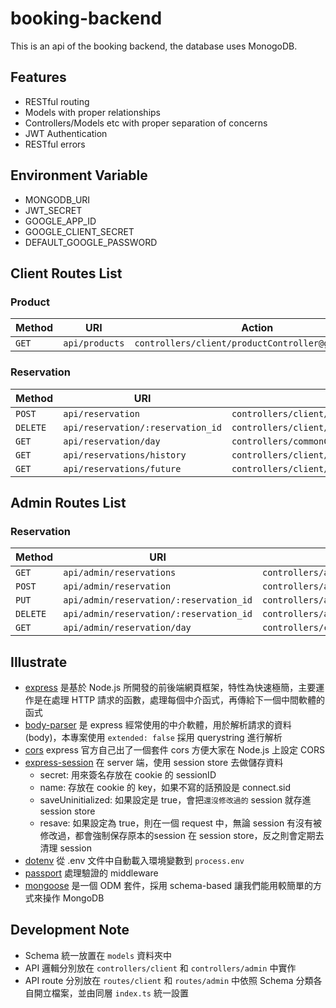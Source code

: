 # booking-backend

This is an api of the booking backend, the database uses MonogoDB.

## Features

- RESTful routing
- Models with proper relationships
- Controllers/Models etc with proper separation of concerns
- JWT Authentication
- RESTful errors

## Environment Variable

- MONGODB_URI
- JWT_SECRET
- GOOGLE_APP_ID
- GOOGLE_CLIENT_SECRET
- DEFAULT_GOOGLE_PASSWORD

## Client Routes List

<!-- ### User

| Method     | URI                               | Action                                                  |
|------------|-----------------------------------|---------------------------------------------------------|
| `POST`     | `api/login`                       | `controllers\userController@login`                      |
| `GET`      | `api/github`                      | `auth redirect`                                         |
| `GET`      | `api/github/callback`             | `controllers\userController@github`                     |
| `POST`     | `api/register`                    | `controllers\userController@register`                   |
| `POST`     | `api/logout`                      | `controllers\userController@logout`                     | -->

### Product

| Method | URI            | Action                                             |
| ------ | -------------- | -------------------------------------------------- |
| `GET`  | `api/products` | `controllers/client/productController@getProducts` |

### Reservation

| Method   | URI                               | Action                                                            |
| -------- | --------------------------------- | ----------------------------------------------------------------- |
| `POST`   | `api/reservation`                 | `controllers/client/reservationController@postReservation`        |
| `DELETE` | `api/reservation/:reservation_id` | `controllers/client/reservationController@deleteReservation`      |
| `GET`    | `api/reservation/day`             | `controllers/commonController@getDayReservations`                 |
| `GET`    | `api/reservations/history`        | `controllers/client/reservationController@getHistoryReservations` |
| `GET`    | `api/reservations/future`         | `controllers/client/reservationController@getFutureReservations`  |

## Admin Routes List

<!-- ### User

| Method     | URI                               | Action                                                  |
|------------|-----------------------------------|---------------------------------------------------------|
| `POST`     | `api/login`                       | `controllers\userController@login`                      |
| `GET`      | `api/github`                      | `auth redirect`                                         |
| `GET`      | `api/github/callback`             | `controllers\userController@github`                     |
| `POST`     | `api/register`                    | `controllers\userController@register`                   |
| `POST`     | `api/logout`                      | `controllers\userController@logout`                     | -->

### Reservation

| Method   | URI                                     | Action                                                      |
| -------- | --------------------------------------- | ----------------------------------------------------------- |
| `GET`    | `api/admin/reservations`                | `controllers/admin/reservationController@getReservations`   |
| `POST`   | `api/admin/reservation`                 | `controllers/admin/reservationController@postReservation`   |
| `PUT`    | `api/admin/reservation/:reservation_id` | `controllers/admin/reservationController@agreeReservation`  |
| `DELETE` | `api/admin/reservation/:reservation_id` | `controllers/admin/reservationController@deleteReservation` |
| `GET`    | `api/admin/reservation/day`             | `controllers/commonController@getDayReservations`           |

## Illustrate

- [express](https://expressjs.com/) 是基於 Node.js 所開發的前後端網頁框架，特性為快速極簡，主要運作是在處理 HTTP 請求的函數，處理每個中介函式，再傳給下一個中間軟體的函式
- [body-parser](https://github.com/expressjs/body-parser) 是 express 經常使用的中介軟體，用於解析請求的資料(body)，本專案使用 <code>extended: false</code> 採用 querystring 進行解析
- [cors](https://github.com/expressjs/cors) express 官方自己出了一個套件 cors 方便大家在 Node.js 上設定 CORS
- [express-session](https://github.com/expressjs/session) 在 server 端，使用 session store 去做儲存資料
  - secret: 用來簽名存放在 cookie 的 sessionID
  - name: 存放在 cookie 的 key，如果不寫的話預設是 connect.sid
  - saveUninitialized: 如果設定是 true，會把`還沒修改過的` session 就存進 session store
  - resave: 如果設定為 true，則在一個 request 中，無論 session 有沒有被修改過，都會強制保存原本的session 在 session store，反之則會定期去清理 session
- [dotenv](https://github.com/motdotla/dotenv) 從 .env 文件中自動載入環境變數到 `process.env`
- [passport](https://www.passportjs.org/) 處理驗證的 middleware
- [mongoose](https://mongoosejs.com/docs/) 是一個 ODM 套件，採用 schema-based 讓我們能用較簡單的方式來操作 MongoDB

## Development Note

- Schema 統一放置在 `models` 資料夾中
- API 邏輯分別放在 `controllers/client` 和 `controllers/admin` 中實作
- API route 分別放在 `routes/client` 和 `routes/admin` 中依照 Schema 分類各自開立檔案，並由同層 `index.ts` 統一設置
